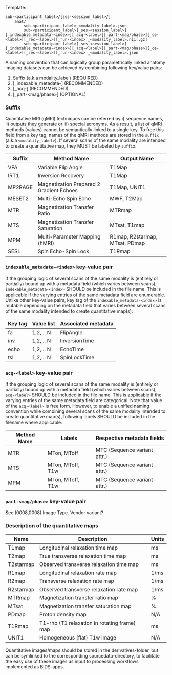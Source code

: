 Template:

```
sub-<participant_label>/[ses-<session_label>/]
    anat/
        sub-<participant_label>_<modality_label>.json
        sub-<participant_label>[_ses-<session_label>][_indexable_metadata-<index>][_acq-<label>][_part-<mag/phase>][_ce-<label>][_rec-<label>][_run-<index>]_<modality_label>.nii[.gz]
        sub-<participant_label>[_ses-<session_label>][_indexable_metadata-<index>][_acq-<label>][_part-<mag/phase>][_ce-<label>][_rec-<label>][_run-<index>]_<modality_label>.json
```

A naming convention that can logically group parametrically linked anatomy imaging datasets can be achieved by combining following key/value pairs:

1. Suffix (a.k.a modality_label)               (REQUIRED)
2. [\_indexable\_metadata-<index>]             (RECOMMENDED)
3. [\_acq-<label>]                             (RECOMMENDED)
4. [\_part-<mag/phase>]                        (OPTIONAL)


### Suffix

Quantitative MRI (qMRI) techniques can be referred by i) sequence names, ii) outputs they generate or iii) special acronyms. As a result, a list of qMRI methods (values) cannot be semantically linked to a single key. To free this field from a key tag, names of the qMRI methods are stored in the `suffix` (a.k.a `<modality_label>`). If several scans of the same modality are intended to create a quantitative map, they MUST be labeled by `suffix`.

| Suffix  | Method Name                              | Output Name                    |
|---------|------------------------------------------|--------------------------------|
| VFA     | Variable Flip Angle                      | T1Map                          |
| IRT1    | Inversion Recovery                       | T1Map                          |
| MP2RAGE | Magnetization Prepared 2 Gradient Echoes | T1Map, UNIT1                   |
| MESET2  | Multi-Echo Spin Echo                     | MWF, T2Map                     |
| MTR     | Magnetization Transfer Ratio             | MTRmap                         |
| MTS     | Magnetization Transfer Saturation        | MTsat, T1map                   |
| MPM     | Multi-Parameter Mapping (hMRI)           | R1map, R2starmap, MTsat, PDmap |
| SESL    | Spin Echo-Spin Lock                      | T1Rmap                         |

### `indexable_metadata-<index>` key-value pair

If the grouping logic of several scans of the same modality is (entirely or partially) bound up with a metadata field (which varies between scans), `indexable_metadata-<index>` SHOULD be included in the file name. This is applicable if the varying entries of the same metadata field are enumerable. Unlike other key-value pairs, key tag of the `indexable_metadata-<index>` is mutable depending on the metadata field that varies between several scans of the same modality intended to create quantitative map(s):

| Key tag | Value list | Associated metadata |
|---------|------------|---------------------|
| fa      | 1,2,... N  | FlipAngle           |
| inv     | 1,2,... N  | InversionTime       |
| echo    | 1,2,... N  | EchoTime            |
| tsl     | 1,2,... N  | SpinLockTime        |

### `acq-<label>` key-value pair

If the grouping logic of several scans of the same modality is (entirely or partially) bound up with a metadata field (which varies between scans), `acq-<label>` SHOULD be included in the file name. This is applicable if the varying entries of the same metadata field are categorical. Note that value of the `acq-<label>` is free form. However, to enable a unified naming convention while combining several scans of the same modality intended to create quantitative map(s), following labels SHOULD be included in the filename where applicable:

| Method Name | Labels           | Respective metadata fields   |
|-------------|------------------|------------------------------|
| MTR         | MTon, MToff      | MTC (Sequence variant attr.) |
| MTS         | MTon, MToff, T1w | MTC (Sequence variant attr.) |
| MPM         | MTon, MToff, T1w | MTC (Sequence variant attr.) |

### `part-<mag/phase>` key-value pair

See (0008,0008) Image Type. Vendor variant?

### Description of the quantitative maps 

| Name      | Description                                  | Units |
|-----------|----------------------------------------------|-------|
| T1map     | Longitudinal relaxation time map             | ms    |
| T2map     | True transverse relaxation time map          | ms    |
| T2starmap | Observed transverse relaxation time map      | ms    |
| R1map     | Longitudinal relaxation rate map             | 1/ms  |
| R2map     | Transverse relaxation rate map               | 1/ms  |
| R2starmap | Observed transverse relaxation rate map      | 1/ms  |
| MTRmap    | Magnetization transfer ratio map             | %     |
| MTsat     | Magnetization transfer saturation map        | %     |
| PDmap     | Proton density map                           | N/A   |
| T1Rmap    | T1-rho (T1 relaxation in rotating frame) map | ms    |
| UNIT1     | Homogeneous (flat) T1w image                 | N/A   |

Quantitative images/maps should be stored in the derivatives-folder, but can be symlinked to the corresponding sourcedata-directory, to facilitate the easy use of these images as input to processing workflows implemented as BIDS-apps.
